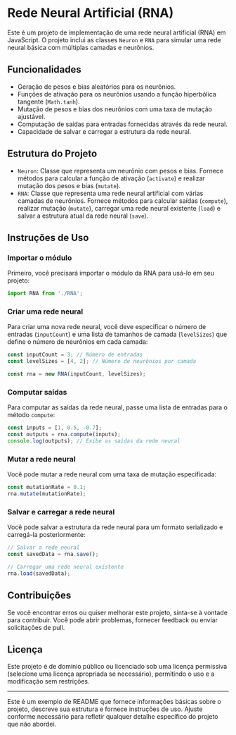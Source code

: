 # Rede Neural Artificial (RNA)

Este é um projeto de implementação de uma rede neural artificial (RNA) em JavaScript. O projeto inclui as classes `Neuron` e `RNA` para simular uma rede neural básica com múltiplas camadas e neurônios.

## Funcionalidades

- Geração de pesos e bias aleatórios para os neurônios.
- Funções de ativação para os neurônios usando a função hiperbólica tangente (`Math.tanh`).
- Mutação de pesos e bias dos neurônios com uma taxa de mutação ajustável.
- Computação de saídas para entradas fornecidas através da rede neural.
- Capacidade de salvar e carregar a estrutura da rede neural.

## Estrutura do Projeto

- `Neuron`: Classe que representa um neurônio com pesos e bias. Fornece métodos para calcular a função de ativação (`activate`) e realizar mutação dos pesos e bias (`mutate`).
- `RNA`: Classe que representa uma rede neural artificial com várias camadas de neurônios. Fornece métodos para calcular saídas (`compute`), realizar mutação (`mutate`), carregar uma rede neural existente (`load`) e salvar a estrutura atual da rede neural (`save`).

## Instruções de Uso

### Importar o módulo

Primeiro, você precisará importar o módulo da RNA para usá-lo em seu projeto:

```javascript
import RNA from './RNA';
```

### Criar uma rede neural

Para criar uma nova rede neural, você deve especificar o número de entradas (`inputCount`) e uma lista de tamanhos de camada (`levelSizes`) que define o número de neurônios em cada camada:

```javascript
const inputCount = 3; // Número de entradas
const levelSizes = [4, 2]; // Número de neurônios por camada

const rna = new RNA(inputCount, levelSizes);
```

### Computar saídas

Para computar as saídas da rede neural, passe uma lista de entradas para o método `compute`:

```javascript
const inputs = [1, 0.5, -0.7];
const outputs = rna.compute(inputs);
console.log(outputs); // Exibe as saídas da rede neural
```

### Mutar a rede neural

Você pode mutar a rede neural com uma taxa de mutação especificada:

```javascript
const mutationRate = 0.1;
rna.mutate(mutationRate);
```

### Salvar e carregar a rede neural

Você pode salvar a estrutura da rede neural para um formato serializado e carregá-la posteriormente:

```javascript
// Salvar a rede neural
const savedData = rna.save();

// Carregar uma rede neural existente
rna.load(savedData);
```

## Contribuições

Se você encontrar erros ou quiser melhorar este projeto, sinta-se à vontade para contribuir. Você pode abrir problemas, fornecer feedback ou enviar solicitações de pull.

## Licença

Este projeto é de domínio público ou licenciado sob uma licença permissiva (selecione uma licença apropriada se necessário), permitindo o uso e a modificação sem restrições.

---

Este é um exemplo de README que fornece informações básicas sobre o projeto, descreve sua estrutura e fornece instruções de uso. Ajuste conforme necessário para refletir qualquer detalhe específico do projeto que não abordei.
